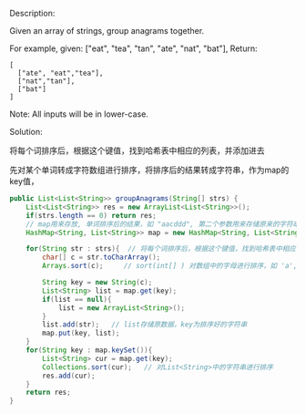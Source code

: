 Description:

Given an array of strings, group anagrams together.

For example, given: ["eat", "tea", "tan", "ate", "nat", "bat"], 
Return:
```
[
  ["ate", "eat","tea"],
  ["nat","tan"],
  ["bat"]
]
```
Note: All inputs will be in lower-case.

Solution:

将每个词排序后，根据这个键值，找到哈希表中相应的列表，并添加进去

先对某个单词转成字符数组进行排序，将排序后的结果转成字符串，作为map的key值，

```java
public List<List<String>> groupAnagrams(String[] strs) {
    List<List<String>> res = new ArrayList<List<String>>();
    if(strs.length == 0) return res;
    // map用来存放, 单词排序后的结果，如 "aacddd", 第二个参数用来存储原来的字符串存入的list
    HashMap<String, List<String>> map = new HashMap<String, List<String>>();

    for(String str : strs){  // 将每个词排序后，根据这个键值，找到哈希表中相应的列表，并添加进去
        char[] c = str.toCharArray();
        Arrays.sort(c);     // sort(int[] ) 对数组中的字母进行排序，如 'a', 'a', 'c', 'd', 'd', 'd'

        String key = new String(c);
        List<String> list = map.get(key);
        if(list == null){
            list = new ArrayList<String>();
        }
        list.add(str);   // list存储原数据，key为排序好的字符串
        map.put(key, list);
    }
    for(String key : map.keySet()){
        List<String> cur = map.get(key);
        Collections.sort(cur);   // 对List<String>中的字符串进行排序
        res.add(cur);
    }
    return res;
}
```


